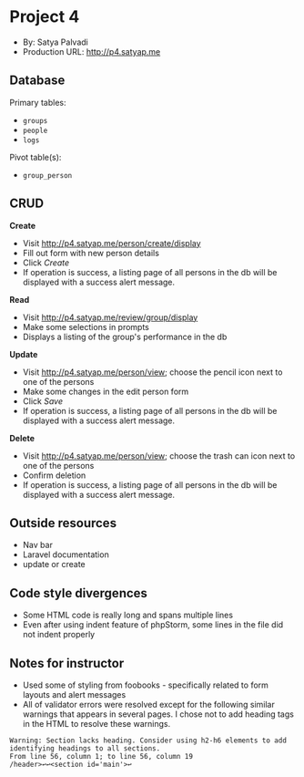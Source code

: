 # Project 4
+ By: Satya Palvadi
+ Production URL: <http://p4.satyap.me>

## Database
Primary tables:
  + `groups`
  + `people`
  + `logs`
    
Pivot table(s):
  + `group_person`

## CRUD

__Create__
  + Visit <http://p4.satyap.me/person/create/display>
  + Fill out form with new person details
  + Click *Create*
  + If operation is success, a listing page of all persons in the db will be displayed with a success alert message.
  
__Read__
  + Visit <http://p4.satyap.me/review/group/display>
  + Make some selections in prompts 
  + Displays a listing of the group's performance in the db
  
__Update__
  + Visit <http://p4.satyap.me/person/view>; choose the pencil icon next to one of the persons
  + Make some changes in the edit person form
  + Click *Save*
  + If operation is success, a listing page of all persons in the db will be displayed with a success alert message.
  
__Delete__
  + Visit <http://p4.satyap.me/person/view>; choose the trash can icon next to one of the persons
  + Confirm deletion
  + If operation is success, a listing page of all persons in the db will be displayed with a success alert message.

## Outside resources
  + Nav bar
  + Laravel documentation
  + update or create

## Code style divergences
  + Some HTML code is really long and spans multiple lines
  + Even after using indent feature of phpStorm, some lines in the file did not indent properly

## Notes for instructor
  + Used some of styling from foobooks - specifically related to form layouts and alert messages
  + All of validator errors were resolved except for the following similar warnings that appears in several pages. I chose not to add heading tags in the HTML to resolve these warnings.
  ```
  Warning: Section lacks heading. Consider using h2-h6 elements to add identifying headings to all sections.
  From line 56, column 1; to line 56, column 19
  /header>↩↩<section id='main'>↩   
  ```

